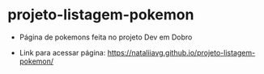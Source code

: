 # projeto-listagem-pokemon

- Página de pokemons feita no projeto Dev em Dobro

- Link para acessar página: https://nataliiavg.github.io/projeto-listagem-pokemon/

